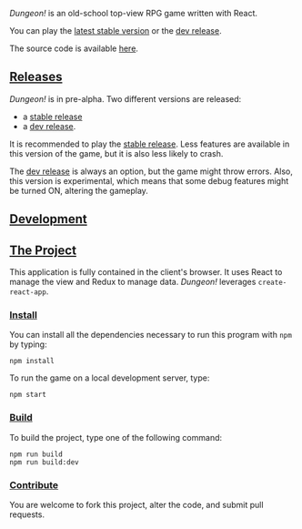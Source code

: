 _Dungeon!_ is an old-school top-view RPG game written with React.

You can play the [latest stable version](http://dungeon.yvesgurcan.com/stable/) or the [dev release](http://dungeon.yvesgurcan.com/dev/).

The source code is available [here](https://github.com/yvesgurcan/dungeon).

## [Releases](#toc)

_Dungeon!_ is in pre-alpha. Two different versions are released:

- a [stable release](http://dungeon.yvesgurcan.com/stable/)
- a [dev release](http://dungeon.yvesgurcan.com/dev/).

It is recommended to play the [stable release](http://dungeon.yvesgurcan.com/stable/). Less features are available in this version of the game, but it is also less likely to crash.

The [dev release](http://dungeon.yvesgurcan.com/dev/) is always an option, but the game might throw errors. Also, this version is experimental, which means that some debug features might be turned ON, altering the gameplay.

## [Development](#toc)

## [The Project](#toc)

This application is fully contained in the client's browser. It uses React to manage the view and Redux to manage data. _Dungeon!_ leverages `create-react-app`.

### [Install](#toc)

You can install all the dependencies necessary to run this program with `npm` by typing:

    npm install

To run the game on a local development server, type:

    npm start

### [Build](#toc)

To build the project, type one of the following command:

    npm run build
    npm run build:dev

### [Contribute](#toc)

You are welcome to fork this project, alter the code, and submit pull requests.
